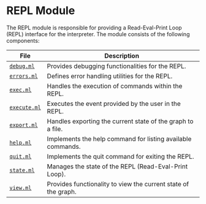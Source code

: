# REPL Module

The REPL module is responsible for providing a Read-Eval-Print Loop (REPL) interface for the interpreter. 
The module consists of the following components:

| File                         | Description                                                    |
| ---------------------------- | -------------------------------------------------------------- |
| [`debug.ml`](./debug.ml)     | Provides debugging functionalities for the REPL.               |
| [`errors.ml`](./errors.ml)   | Defines error handling utilities for the REPL.                 |
| [`exec.ml`](./exec.ml)       | Handles the execution of commands within the REPL.             |
| [`execute.ml`](./execute.ml) | Executes the event provided by the user in the REPL.           |
| [`export.ml`](./export.ml)   | Handles exporting the current state of the graph to a file.    |
| [`help.ml`](./help.ml)       | Implements the help command for listing available commands.    |
| [`quit.ml`](./quit.ml)       | Implements the quit command for exiting the REPL.              |
| [`state.ml`](./state.ml)     | Manages the state of the REPL (Read-Eval-Print Loop).          |
| [`view.ml`](./view.ml)       | Provides functionality to view the current state of the graph. |
